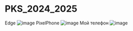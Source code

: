 # PKS_2024_2025
Edge
![image](https://github.com/user-attachments/assets/f7ed6caa-0158-4454-85f6-c4028ab46d76)
PixelPhone
![image](https://github.com/user-attachments/assets/f2324b06-dd1a-4fb6-9be8-93f203305b83)
Мой телефон
![image](https://github.com/user-attachments/assets/c49f140e-3a7c-416d-a316-30be41a9b5e2)
